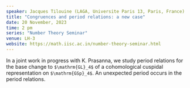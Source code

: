 ```yaml
---
speaker: Jacques Tilouine (LAGA, Universite Paris 13, Paris, France)
title: "Congruences and period relations: a new case"
date: 20 November, 2023
time: 2 pm
series: "Number Theory Seminar"
venue: LH-3
website: https://math.iisc.ac.in/number-theory-seminar.html
---
```


In a joint work in progress with K. Prasanna, we
study period relations for the base change to `$\mathrm{GL}_4$` of a
cohomological cuspidal representation on `$\mathrm{GSp}_4$`.
An unexpected period occurs in the period relations. 
